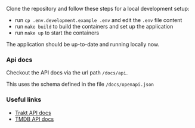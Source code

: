 Clone the repository and follow these steps for a local development setup:

- run `cp .env.development.example .env` and edit the `.env` file content
- run `make build` to build the containers and set up the application
- run `make up` to start the containers

The application should be up-to-date and running locally now.

### Api docs

Checkout the API docs via the url path `/docs/api`.

This uses the schema defined in the file `/docs/openapi.json`

### Useful links

- [Trakt API docs](https://trakt.docs.apiary.io/)
- [TMDB API docs](https://developers.themoviedb.org/3)

